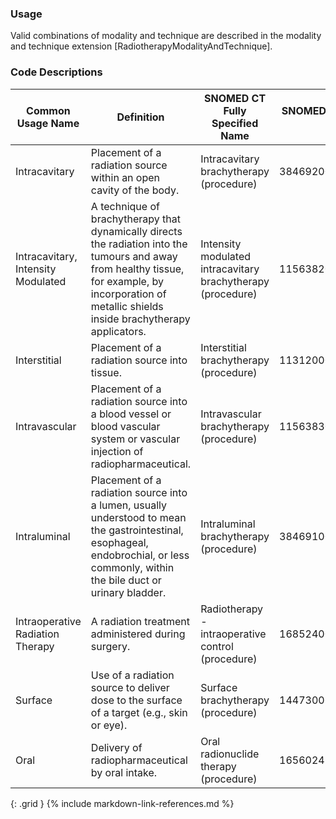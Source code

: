 

### Usage

Valid combinations of modality and technique are described in the modality and technique extension [RadiotherapyModalityAndTechnique].

### Code Descriptions

| **Common Usage Name**  | **Definition**|  **SNOMED CT Fully Specified Name**  | **SNOMED CT Concept ID**|
| ----------------- | ----------------------------- | ------------------------------ | ----------------------------- |
|  Intracavitary  |  Placement of a radiation source within an open cavity of the body.  |  Intracavitary brachytherapy (procedure)  | 384692006 |
|  Intracavitary, Intensity Modulated |  A technique of brachytherapy that dynamically directs the radiation into the tumours and away from healthy tissue, for example, by incorporation of metallic shields inside brachytherapy applicators.  |  Intensity modulated intracavitary brachytherapy (procedure) | 1156382005 |
| Interstitial  | Placement of a radiation source into tissue. | Interstitial brachytherapy (procedure)   | 113120007 |
| Intravascular | Placement of a radiation source into a blood vessel or blood vascular system or vascular injection of radiopharmaceutical.  | Intravascular brachytherapy (procedure)   | 1156383000|
|  Intraluminal | Placement of a radiation source into a lumen, usually understood to mean the gastrointestinal, esophageal, endobrochial, or less commonly, within the bile duct or urinary bladder.  | Intraluminal brachytherapy (procedure)  | 384691004 |
|  Intraoperative Radiation Therapy | A radiation treatment administered during surgery.   | Radiotherapy - intraoperative control (procedure)  | 168524008  |
|  Surface | Use of a radiation source to deliver dose to the surface of a target (e.g., skin or eye).   | Surface brachytherapy (procedure)   | 14473006 |
|   Oral | Delivery of radiopharmaceutical by oral intake. | Oral radionuclide therapy (procedure)   | 16560241000119104  |
{: .grid }
{% include markdown-link-references.md %}
